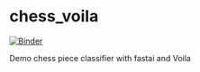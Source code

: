 # chess_voila

[![Binder](https://mybinder.org/badge_logo.svg)](https://mybinder.org/v2/gh/gkumarg/chess_voila/HEAD?filepath=chess-piece-classifier.ipynb)

Demo chess piece classifier with fastai and Voila
